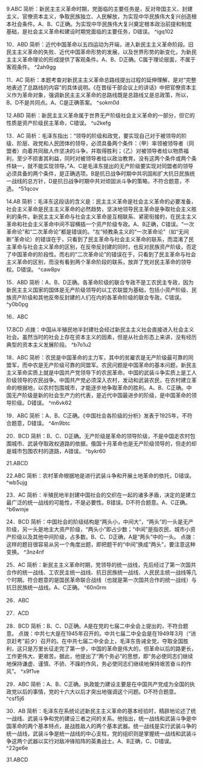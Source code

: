 9.ABC
简析：新民主主义革命时期，党面临的主要任务是，反对帝国主义、封建主义、官僚资本主义，争取民族独立、人民解放，为实现中华民族伟大复兴创造根本社会条件。A、B、C正确。为实现中华民族伟大复兴奠定根本政治前提和制度基础，是社会主义革命和建设时期党面临的主要任务，D错误。 ^igq102

10．ABD
简析：近代中国革命以五四运动为开端，进入新民主主义革命阶段。旧民主主义革命的失败、近代中国革命形势的发展，以及世界形势的新变化，为新民主主义革命理论的形成提供了客观条件。A、B、D正确。C属于理论层面，不属于客观条件。 ^2ah9gg

11．AC
简析：本题考查对新民主主义革命总路线提出过程的延伸理解，是对“完整地表述了总路线的内容”的具体说明。《在晋绥干部会议上的讲话》中把官僚资本主义作为革命对象，强调新民主主义革命的总路线既是总路线又是总政策，所以，B、D不是共同点。A、C是正确答案。 ^sokm0d

12.ABD
简析：新民主主义革命属于世界无产阶级社会主义革命的一部分，但它的性质是资产阶级民主革命，C错误。 ^u2kefg

13．AC
简析：毛泽东指出：“领导的阶级和政党，要实现自己对于被领导的阶级、阶层、政党和人民团体的领导，必须具备两个条件：（甲）率领被领导者（同盟者）向着共同敌人作坚决的斗争，并取得胜利；（乙）对被领导者给以物质福利，至少不损害其利益，同时对被领导者给以政治教育。没有这两个条件或两个条件缺一，就不能实现领导。”A、C是毛泽东提出的无产阶级要实现对同盟者的领导必须具备的两个条件，是正确选项。B是抗日战争时期中共巩固和扩大抗日民族统一战线的总方针，D是抗日战争时期中共对顽固派斗争的策略，不符合题意，不选。 ^51qcov

14.AB
简析：毛泽东这段话的含义是：民主主义革命是社会主义革命的必要准备，社会主义革命是民主主义革命的必然趋势，坚决地领导民主革命是争取社会主义胜利的条件。新民主主义革命与社会主义革命是互相联系、紧密衔接的，在民主主义革命和社会主义革命中间不容横插一个资产阶级专政。A、B正确，C错误。“一次革命论”和“二次革命论”都是错误的。“左”倾教条主义的“一次革命论”（如“无间断”革命论）的错误在于，只看到了民主革命与社会主义革命的联系，而混淆了民主革命与社会主义革命的区别，在反帝反封建的同时，也反对民族资产阶级，否定了中国革命的阶段性。而右的“二次革命论”的错误在于，只看到了民主革命与社会主义革命的区别，而没有看到两个革命阶段的联系，放弃了党对民主革命的领导权。D错误。 ^caw8pv

15．ABD
简析：A、B、D正确。各革命阶级的联合专政不是工农民主专政，因为新民主主义国家的国体是无产阶级领导的以工农联盟为基础，包括小资产阶级、民族资产阶级和其他反帝反封建的人们在内的各革命阶级的联合专政。C错误。 ^y0b0pg

16．ABC

17.BCD
点拨：中国从半殖民地半封建社会经过新民主主义社会直接进入社会主义社会。虽然当时的社会上存在资本主义的因素，但是从社会形态上来讲，没有经历典型的资本主义发展阶段。 ^b7o1u2

18．ABC
简析：农民是中国革命的主力军，其中的贫雇农是无产阶级最可靠的同盟军，而中农是无产阶级可靠的同盟军。农民问题是中国革命的基本问题，新民主主义革命实质上就是中国共产党领导下的农民革命。中国的武装斗争实质上是工人阶级领导的农民战争。中国共产党必须深入农村，发动和武装农民，在农村建立革命的根据地，以农村包围城市，才能逐步地争取革命的胜利。A、B、C正确。中国无产阶级是新的社会生产力的代表，是近代中国最进步的阶级，是中国革命的领导阶级。D错误。 ^m6vk62

19．ABC
简析：A、B、C正确。《中国社会各阶级的分析》发表于1925年，不符合题意，D错误。 ^4m9btc

20．BCD
简析：B、C、D正确。无产阶级是革命的领导阶级，不是中国走农村包围城市、武装夺取政权道路的依据。俄国十月革命也是无产阶级领导的，但走的却是城市包围农村的道路，A错误。 ^bykr60

21.ABCD

22.ABC
简析：农村革命根据地是进行武装斗争和开展土地革命的依托，D错误。 ^wb5ujg

23．AC
简析：半殖民地半封建中国社会的交织在一起的诸多矛盾，决定的是建立最广泛的统一战线的可能性，不是必要性。B错误。D不符合题意。A、C正确。 ^b6wmje

24．BCD
简析：中国社会的阶级结构是“两头小，中间大”，“两头”的一头是无产阶级，另一头是地主大资产阶级，“两头小”即占少数；“中间”是指农民、城市小资产阶级以及其他中间阶级，占多数。B、C、D正确，A是“两头”中的一头。
点拨：这样的题目很容易从另一个角度出题，即把题干的“中间”换成“两头”，要注意这种变换。 ^3nz4nf

25．AC
简析：新民主主义革命时期，党领导的统一战线，先后经过了第一次国共合作的统一战线、工农民主统一战线、抗日民族统一战线、人民民主统一战线等几个时期。符合题意的是国民革命联合战线（也就是第一次国共合作的统一战线）与抗日民族统一战线。A、C正确。 ^60n0rm

26．ABC

27．ACD

28．BCD
简析：B、C、D正确。A是在党的七届二中全会上提出的，不符合题意。
点拨：中共七大是在1945年召开的。中共七届二中全会是在1949年3月（“进京赶考”前夕）召开的。在中共七届二中全会上，毛泽东告诫全党，夺取全国胜利，这只是万里长征走完了第一步，中国的革命是伟大的，但革命以后的路更长，工作更伟大、更艰苦。据此，他提出了“两个务必”的思想，即“务必使同志们继续地保持谦虚、谨慎、不骄、不躁的作风，务必使同志们继续地保持艰苦奋斗的作风”。 ^x9f1ve

29．ABC
简析：A、B、C正确。执政能力建设主要是在中国共产党成为全国的执政党以后的事情，党的十六大以后才突出地强调这个问题。D不符合题意。 ^csf5j6

30．AB
简析：毛泽东在系统论述新民主主义革命的基本经验时，精辟地论述了统一战线、武装斗争和党的建设三者之间的关系。他指出，统一战线和武装斗争是中国革命的两个基本特点，是战胜敌人的两个基本武器。统一战线是实行武装斗争的统一战线，武装斗争是统一战线的中心支柱，党的组织则是掌握统一战线和武装斗争这两个武器以实行对敌冲锋陷阵的英勇战士。A、B正确，C、D错误。 ^22ge6e

31.ABCD